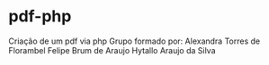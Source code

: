 # pdf-php
Criação de um pdf via php
Grupo formado por:
Alexandra Torres de Florambel
Felipe Brum de Araujo
Hytallo Araujo da Silva
